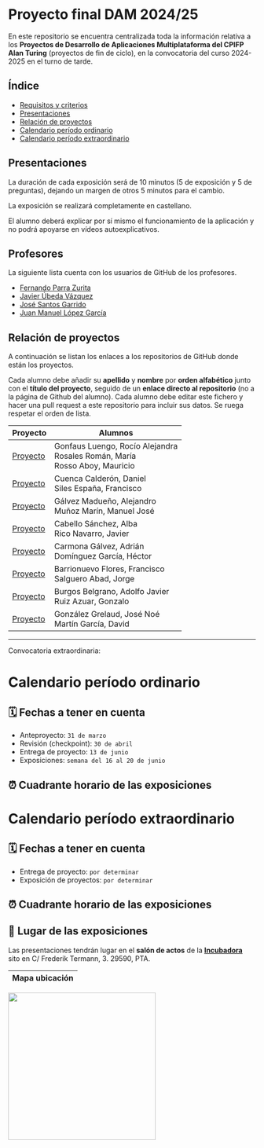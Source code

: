 # Proyecto final DAM 2024/25

En este repositorio se encuentra centralizada toda la información relativa a los **Proyectos de Desarrollo de Aplicaciones Multiplataforma del CPIFP Alan Turing** (proyectos de fin de ciclo), en la convocatoria del curso 2024-2025 en el turno de tarde.

## Índice

* [Requisitos y criterios](/criterios/generales.md)
* [Presentaciones](#presentaciones)
* [Relación de proyectos](#relación-de-proyectos)
* [Calendario período ordinario](#calendario-período-ordinario)
* [Calendario período extraordinario](#calendario-período-extraordinario)

## Presentaciones

La duración de cada exposición será de 10 minutos (5 de exposición y 5 de preguntas), dejando un margen de otros 5 minutos para el cambio.

La exposición se realizará completamente en castellano.

El alumno deberá explicar por sí mismo el funcionamiento de la aplicación y no podrá apoyarse en vídeos autoexplicativos.

## Profesores 
La siguiente lista cuenta con los usuarios de GitHub de los profesores.
* [Fernando Parra Zurita](https://github.com/fparzur) 
* [Javier Úbeda Vázquez](https://github.com/jubevaz228)
* [José Santos Garrido](https://github.com/jsangar251)
* [Juan Manuel López García](https://github.com/juanmanuel-5)

## Relación de proyectos

A continuación se listan los enlaces a los repositorios de GitHub donde están los proyectos. 

Cada alumno debe añadir su **apellido** y **nombre** por **orden alfabético** junto con el **título del proyecto**, seguido de un **enlace directo al repositorio** (no a la página de Github del alumno). 
Cada alumno debe editar este fichero y hacer una pull request a este repositorio para incluir sus datos. Se ruega respetar el orden de lista.

| Proyecto | Alumnos |
|-----------------------------------------------------------------------------------| ---------------------------|
| [Proyecto](https://github.com/moguism/tfg-dam-moshiro)                            | Gonfaus Luengo, Rocío Alejandra <br/> Rosales Román, María <br/> Rosso Aboy, Mauricio |
| [Proyecto](https://github.com/dcuecal515/TalleresMilleniumRep)                    | Cuenca Calderón, Daniel <br/> Siles España, Francisco |
| [Proyecto](https://github.com/manugym/training-zone)                              | Gálvez Madueño, Alejandro <br/> Muñoz Marín, Manuel José |
| [Proyecto]()                                                                      | Cabello Sánchez, Alba <br/> Rico Navarro, Javier |
| [Proyecto](https://github.com/Adricarmona/TFG_ImplodingRacoon/tree/main)          | Carmona Gálvez, Adrián <br/> Domínguez García, Héctor |
| [Proyecto](https://github.com/pacobarrionuevo/TFG_PacoSalguero)                   | Barrionuevo Flores, Francisco <br/> Salguero Abad, Jorge |
| [Proyecto]()                                                                      | Burgos Belgrano, Adolfo Javier <br/> Ruiz Azuar, Gonzalo |
| [Proyecto](https://github.com/GarciByte/TFG_MagicApp/tree/main)                   | González Grelaud, José Noé <br/> Martín García, David |

----------------------------------
Convocatoria extraordinaria:

# Calendario período ordinario

## 🗓️ Fechas a tener en cuenta
* Anteproyecto: `31 de marzo`
* Revisión (checkpoint): `30 de abril`
* Entrega de proyecto: `13 de junio`
* Exposiciones: `semana del 16 al 20 de junio`

## ⏰ Cuadrante horario de las exposiciones


# Calendario período extraordinario

##  🗓️ Fechas a tener en cuenta 
* Entrega de proyecto: `por determinar`
* Exposición de proyectos: `por determinar`

## ⏰ Cuadrante horario de las exposiciones



## :school: Lugar de las exposiciones
Las presentaciones tendrán lugar en el **salón de actos** de la [**Incubadora**](https://goo.gl/maps/VGMpWnnpCZJQbP21A) sito en C/ Frederik Termann, 3. 29590, PTA.

Mapa ubicación             | 
:-------------------------:|
<a href="https://goo.gl/maps/VGMpWnnpCZJQbP21A" target="_blank">
  <img src="https://github.com/IESCampanillas/proyectos-dam-2021/blob/master/IESCFP_mapa_ubicacion.png" width="300" />
</a>
